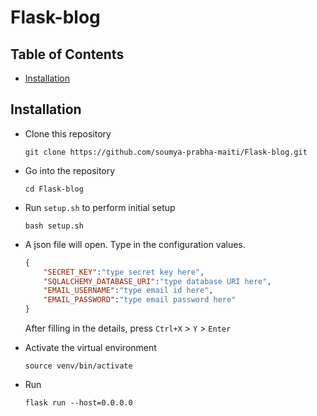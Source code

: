 # Flask-blog
<h2>Table of Contents</h2>
  <ul> 
   <li><a href="#Installation">Installation</a></li>                    
  </ul>
<h2 id="Installation">Installation</h2>


- Clone this repository
    ```
    git clone https://github.com/soumya-prabha-maiti/Flask-blog.git
    ```
- Go into the repository 
    ```
    cd Flask-blog
    ```
- Run `setup.sh` to perform initial setup
    ```Y
    bash setup.sh
    ```
- A json file will open. Type in the configuration values.
    ```json
    {
        "SECRET_KEY":"type secret key here",
        "SQLALCHEMY_DATABASE_URI":"type database URI here",
        "EMAIL_USERNAME":"type email id here",
        "EMAIL_PASSWORD":"type email password here"
    }
    ```
    After filling in the details, press `Ctrl+X` > `Y` > `Enter` 
    
- Activate the virtual environment 
    ```
    source venv/bin/activate
    ```
- Run 
    ```
    flask run --host=0.0.0.0
    ```
